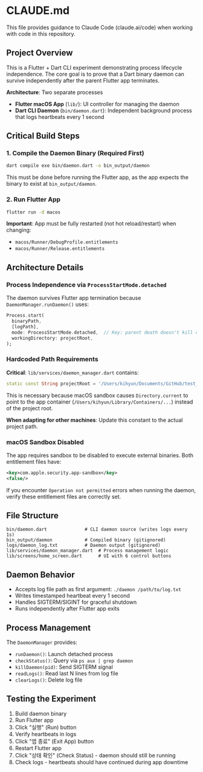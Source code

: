# CLAUDE.md

This file provides guidance to Claude Code (claude.ai/code) when working with code in this repository.

## Project Overview

This is a Flutter + Dart CLI experiment demonstrating process lifecycle independence. The core goal is to prove that a Dart binary daemon can survive independently after the parent Flutter app terminates.

**Architecture**: Two separate processes
- **Flutter macOS App** (`lib/`): UI controller for managing the daemon
- **Dart CLI Daemon** (`bin/daemon.dart`): Independent background process that logs heartbeats every 1 second

## Critical Build Steps

### 1. Compile the Daemon Binary (Required First)

```bash
dart compile exe bin/daemon.dart -o bin_output/daemon
```

This must be done before running the Flutter app, as the app expects the binary to exist at `bin_output/daemon`.

### 2. Run Flutter App

```bash
flutter run -d macos
```

**Important**: App must be fully restarted (not hot reload/restart) when changing:
- `macos/Runner/DebugProfile.entitlements`
- `macos/Runner/Release.entitlements`

## Architecture Details

### Process Independence via `ProcessStartMode.detached`

The daemon survives Flutter app termination because `DaemonManager.runDaemon()` uses:

```dart
Process.start(
  binaryPath,
  [logPath],
  mode: ProcessStartMode.detached,  // Key: parent death doesn't kill child
  workingDirectory: projectRoot,
);
```

### Hardcoded Path Requirements

**Critical**: `lib/services/daemon_manager.dart` contains:

```dart
static const String projectRoot = '/Users/kihyun/Documents/GitHub/test_dart_cli';
```

This is necessary because macOS sandbox causes `Directory.current` to point to the app container (`/Users/kihyun/Library/Containers/...`) instead of the project root.

**When adapting for other machines**: Update this constant to the actual project path.

### macOS Sandbox Disabled

The app requires sandbox to be disabled to execute external binaries. Both entitlement files have:

```xml
<key>com.apple.security.app-sandbox</key>
<false/>
```

If you encounter `Operation not permitted` errors when running the daemon, verify these entitlement files are correctly set.

## File Structure

```
bin/daemon.dart              # CLI daemon source (writes logs every 1s)
bin_output/daemon            # Compiled binary (gitignored)
logs/daemon_log.txt          # Daemon output (gitignored)
lib/services/daemon_manager.dart  # Process management logic
lib/screens/home_screen.dart      # UI with 6 control buttons
```

## Daemon Behavior

- Accepts log file path as first argument: `./daemon /path/to/log.txt`
- Writes timestamped heartbeat every 1 second
- Handles SIGTERM/SIGINT for graceful shutdown
- Runs independently after Flutter app exits

## Process Management

The `DaemonManager` provides:
- `runDaemon()`: Launch detached process
- `checkStatus()`: Query via `ps aux | grep daemon`
- `killDaemon(pid)`: Send SIGTERM signal
- `readLogs()`: Read last N lines from log file
- `clearLogs()`: Delete log file

## Testing the Experiment

1. Build daemon binary
2. Run Flutter app
3. Click "실행" (Run) button
4. Verify heartbeats in logs
5. Click "앱 종료" (Exit App) button
6. Restart Flutter app
7. Click "상태 확인" (Check Status) - daemon should still be running
8. Check logs - heartbeats should have continued during app downtime
